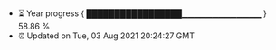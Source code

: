 - ⏳ Year progress { █████████████████▁▁▁▁▁▁▁▁▁▁▁▁▁ } 58.86 %
- ⏰ Updated on Tue, 03 Aug 2021 20:24:27 GMT

